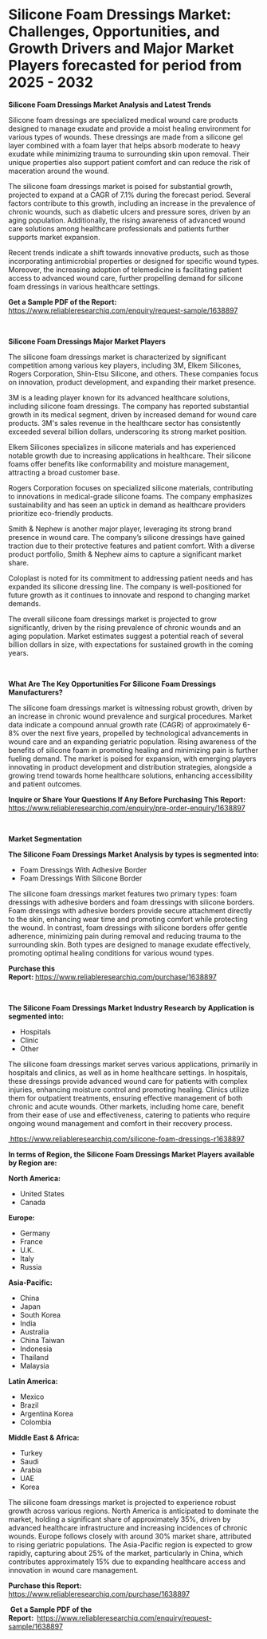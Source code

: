 <p><h1>Silicone Foam Dressings Market: Challenges, Opportunities, and Growth Drivers and Major Market Players forecasted for period from 2025 - 2032</h1></p><p><strong>Silicone Foam Dressings Market Analysis and Latest Trends</strong></p>
<p><p>Silicone foam dressings are specialized medical wound care products designed to manage exudate and provide a moist healing environment for various types of wounds. These dressings are made from a silicone gel layer combined with a foam layer that helps absorb moderate to heavy exudate while minimizing trauma to surrounding skin upon removal. Their unique properties also support patient comfort and can reduce the risk of maceration around the wound.</p><p>The silicone foam dressings market is poised for substantial growth, projected to expand at a CAGR of 7.1% during the forecast period. Several factors contribute to this growth, including an increase in the prevalence of chronic wounds, such as diabetic ulcers and pressure sores, driven by an aging population. Additionally, the rising awareness of advanced wound care solutions among healthcare professionals and patients further supports market expansion. </p><p>Recent trends indicate a shift towards innovative products, such as those incorporating antimicrobial properties or designed for specific wound types. Moreover, the increasing adoption of telemedicine is facilitating patient access to advanced wound care, further propelling demand for silicone foam dressings in various healthcare settings.</p></p>
<p><strong>Get a Sample PDF of the Report:&nbsp;</strong> <a href="https://www.reliableresearchiq.com/enquiry/request-sample/1638897?utm_campaign=2883&utm_medium=2&utm_source=Github&utm_content=ia&utm_term=13042025&utm_id=silicone-foam-dressings">https://www.reliableresearchiq.com/enquiry/request-sample/1638897</a></p>
<p>&nbsp;</p>
<p><strong>Silicone Foam Dressings Major Market Players</strong></p>
<p><p>The silicone foam dressings market is characterized by significant competition among various key players, including 3M, Elkem Silicones, Rogers Corporation, Shin-Etsu Silicone, and others. These companies focus on innovation, product development, and expanding their market presence.</p><p>3M is a leading player known for its advanced healthcare solutions, including silicone foam dressings. The company has reported substantial growth in its medical segment, driven by increased demand for wound care products. 3M's sales revenue in the healthcare sector has consistently exceeded several billion dollars, underscoring its strong market position.</p><p>Elkem Silicones specializes in silicone materials and has experienced notable growth due to increasing applications in healthcare. Their silicone foams offer benefits like conformability and moisture management, attracting a broad customer base. </p><p>Rogers Corporation focuses on specialized silicone materials, contributing to innovations in medical-grade silicone foams. The company emphasizes sustainability and has seen an uptick in demand as healthcare providers prioritize eco-friendly products.</p><p>Smith & Nephew is another major player, leveraging its strong brand presence in wound care. The company’s silicone dressings have gained traction due to their protective features and patient comfort. With a diverse product portfolio, Smith & Nephew aims to capture a significant market share.</p><p>Coloplast is noted for its commitment to addressing patient needs and has expanded its silicone dressing line. The company is well-positioned for future growth as it continues to innovate and respond to changing market demands.</p><p>The overall silicone foam dressings market is projected to grow significantly, driven by the rising prevalence of chronic wounds and an aging population. Market estimates suggest a potential reach of several billion dollars in size, with expectations for sustained growth in the coming years.</p></p>
<p>&nbsp;</p>
<p><strong>What Are The Key Opportunities For Silicone Foam Dressings Manufacturers?</strong></p>
<p><p>The silicone foam dressings market is witnessing robust growth, driven by an increase in chronic wound prevalence and surgical procedures. Market data indicate a compound annual growth rate (CAGR) of approximately 6-8% over the next five years, propelled by technological advancements in wound care and an expanding geriatric population. Rising awareness of the benefits of silicone foam in promoting healing and minimizing pain is further fueling demand. The market is poised for expansion, with emerging players innovating in product development and distribution strategies, alongside a growing trend towards home healthcare solutions, enhancing accessibility and patient outcomes.</p></p>
<p><strong>Inquire or Share Your Questions If Any Before Purchasing This Report:</strong> <a href="https://www.reliableresearchiq.com/enquiry/pre-order-enquiry/1638897?utm_campaign=2883&utm_medium=2&utm_source=Github&utm_content=ia&utm_term=13042025&utm_id=silicone-foam-dressings">https://www.reliableresearchiq.com/enquiry/pre-order-enquiry/1638897</a></p>
<p>&nbsp;</p>
<p><strong>Market Segmentation</strong></p>
<p><strong>The Silicone Foam Dressings Market Analysis by types is segmented into:</strong></p>
<p><ul><li>Foam Dressings With Adhesive Border</li><li>Foam Dressings With Silicone Border</li></ul></p>
<p><p>The silicone foam dressings market features two primary types: foam dressings with adhesive borders and foam dressings with silicone borders. Foam dressings with adhesive borders provide secure attachment directly to the skin, enhancing wear time and promoting comfort while protecting the wound. In contrast, foam dressings with silicone borders offer gentle adherence, minimizing pain during removal and reducing trauma to the surrounding skin. Both types are designed to manage exudate effectively, promoting optimal healing conditions for various wound types.</p></p>
<p><strong>Purchase this Report:&nbsp;</strong><a href="https://www.reliableresearchiq.com/purchase/1638897?utm_campaign=2883&utm_medium=2&utm_source=Github&utm_content=ia&utm_term=13042025&utm_id=silicone-foam-dressings">https://www.reliableresearchiq.com/purchase/1638897</a></p>
<p>&nbsp;</p>
<p><strong>The Silicone Foam Dressings Market Industry Research by Application is segmented into:</strong></p>
<p><ul><li>Hospitals</li><li>Clinic</li><li>Other</li></ul></p>
<p><p>The silicone foam dressings market serves various applications, primarily in hospitals and clinics, as well as in home healthcare settings. In hospitals, these dressings provide advanced wound care for patients with complex injuries, enhancing moisture control and promoting healing. Clinics utilize them for outpatient treatments, ensuring effective management of both chronic and acute wounds. Other markets, including home care, benefit from their ease of use and effectiveness, catering to patients who require ongoing wound management and comfort in their recovery process.</p></p>
<p><a href="https://www.reliableresearchiq.com/silicone-foam-dressings-r1638897?utm_campaign=2883&utm_medium=2&utm_source=Github&utm_content=ia&utm_term=13042025&utm_id=silicone-foam-dressings">&nbsp;https://www.reliableresearchiq.com/silicone-foam-dressings-r1638897</a></p>
<p><strong>In terms of Region, the Silicone Foam Dressings Market Players available by Region are:</strong></p>
<p>
    <p> <strong> North America: </strong>
        <ul>
            <li>United States</li>
            <li>Canada</li>
        </ul>
        </p> 
    <p> <strong> Europe: </strong>
        <ul>
            <li>Germany</li>
            <li>France</li>
            <li>U.K.</li>
            <li>Italy</li>
            <li>Russia</li>
        </ul>
        </p> 
    <p> <strong> Asia-Pacific: </strong>
        <ul>
            <li>China</li>
            <li>Japan</li>
            <li>South Korea</li>
            <li>India</li>
            <li>Australia</li>
            <li>China Taiwan</li>
            <li>Indonesia</li>
            <li>Thailand</li>
            <li>Malaysia</li>
        </ul>
        </p> 
    <p> <strong> Latin America: </strong>
        <ul>
            <li>Mexico</li>
            <li>Brazil</li>
            <li>Argentina Korea</li>
            <li>Colombia</li>
        </ul>
        </p> 
    <p> <strong> Middle East & Africa: </strong>
        <ul>
            <li>Turkey</li>
            <li>Saudi</li>
            <li>Arabia</li>
            <li>UAE</li>
            <li>Korea</li>
        </ul>
    </p>
    </p>
<p><p>The silicone foam dressings market is projected to experience robust growth across various regions. North America is anticipated to dominate the market, holding a significant share of approximately 35%, driven by advanced healthcare infrastructure and increasing incidences of chronic wounds. Europe follows closely with around 30% market share, attributed to rising geriatric populations. The Asia-Pacific region is expected to grow rapidly, capturing about 25% of the market, particularly in China, which contributes approximately 15% due to expanding healthcare access and innovation in wound care management.</p></p>
<p><strong>Purchase this Report: </strong><a href="https://www.reliableresearchiq.com/purchase/1638897?utm_campaign=2883&utm_medium=2&utm_source=Github&utm_content=ia&utm_term=13042025&utm_id=silicone-foam-dressings">https://www.reliableresearchiq.com/purchase/1638897</a></p>
<p>&nbsp;<strong>Get a Sample PDF of the Report:&nbsp;&nbsp;</strong><a href="https://www.reliableresearchiq.com/enquiry/request-sample/1638897?utm_campaign=2883&utm_medium=2&utm_source=Github&utm_content=ia&utm_term=13042025&utm_id=silicone-foam-dressings">https://www.reliableresearchiq.com/enquiry/request-sample/1638897</a></p>
<p><strong></strong></p>
<p><p></p><p></p><p></p></p>